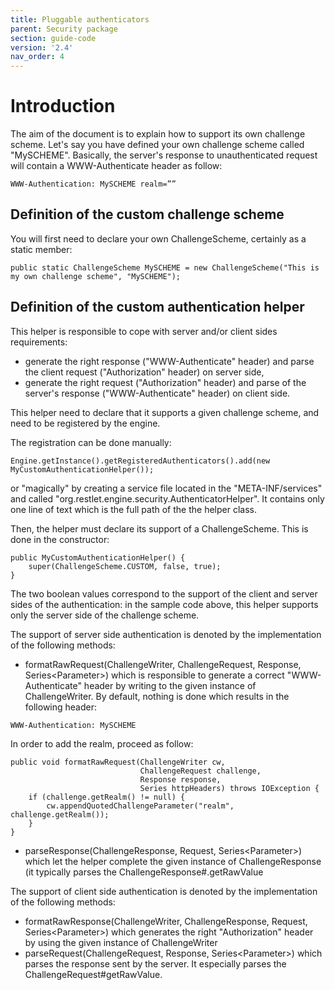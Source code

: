 ```yaml
---
title: Pluggable authenticators
parent: Security package
section: guide-code
version: '2.4'
nav_order: 4
---
```

# Introduction

The aim of the document is to explain how to support its own challenge
scheme. Let's say you have defined your own challenge scheme called
"MySCHEME". Basically, the server's response to unauthenticated request
will contain a WWW-Authenticate header as follow:

<pre class="language-ini"><code class="language-ini">WWW-Authentication: MySCHEME realm=”<realm>”
</code></pre>

## Definition of the custom challenge scheme

You will first need to declare your own ChallengeScheme, certainly as a
static member:

<pre class="language-java"><code class="language-java">public static ChallengeScheme MySCHEME = new ChallengeScheme("This is my own challenge scheme", "MySCHEME");
</code></pre>

## Definition of the custom authentication helper

This helper is responsible to cope with server and/or client sides
requirements:

-   generate the right response ("WWW-Authenticate" header) and parse
    the client request ("Authorization" header) on server side,
-   generate the right request ("Authorization" header) and parse of the
    server's response ("WWW-Authenticate" header) on client side.

This helper need to declare that it supports a given challenge scheme,
and need to be registered by the engine.

The registration can be done manually:

<pre class="language-java"><code class="language-java">Engine.getInstance().getRegisteredAuthenticators().add(new MyCustomAuthenticationHelper());
</code></pre>

or "magically" by creating a service file located in the
"META-INF/services" and called
"org.restlet.engine.security.AuthenticatorHelper". It contains only one
line of text which is the full path of the the helper class.

Then, the helper must declare its support of a ChallengeScheme. This is
done in the constructor:

<pre class="language-java"><code class="language-java">public MyCustomAuthenticationHelper() {
    super(ChallengeScheme.CUSTOM, false, true);
}
</code></pre>

The two boolean values correspond to the support of the client and
server sides of the authentication: in the sample code above, this
helper supports only the server side of the challenge scheme.

The support of server side authentication is denoted by the
implementation of the following methods:

-   formatRawRequest(ChallengeWriter, ChallengeRequest, Response,
    Series\<Parameter\>) which is responsible to generate a correct
    "WWW-Authenticate" header by writing to the given instance of
    ChallengeWriter. By default, nothing is done which results in the
    following header:

<pre class="language-ini"><code class="language-ini">WWW-Authentication: MySCHEME
</code></pre>

In order to add the realm, proceed as follow:

<pre class="language-java"><code class="language-java">public void formatRawRequest(ChallengeWriter cw,
                             ChallengeRequest challenge,
                             Response response,
                             Series<Parameter> httpHeaders) throws IOException {
    if (challenge.getRealm() != null) {
        cw.appendQuotedChallengeParameter("realm", challenge.getRealm());
    }
}
</code></pre>

-   parseResponse(ChallengeResponse, Request, Series\<Parameter\>) which
    let the helper complete the given instance of ChallengeResponse (it
    typically parses the ChallengeResponse\#.getRawValue

The support of client side authentication is denoted by the
implementation of the following methods:

-   formatRawResponse(ChallengeWriter, ChallengeResponse, Request,
    Series\<Parameter\>) which generates the right "Authorization"
    header by using the given instance of ChallengeWriter
-   parseRequest(ChallengeRequest, Response, Series\<Parameter\>) which
    parses the response sent by the server. It especially parses the
    ChallengeRequest\#getRawValue.
